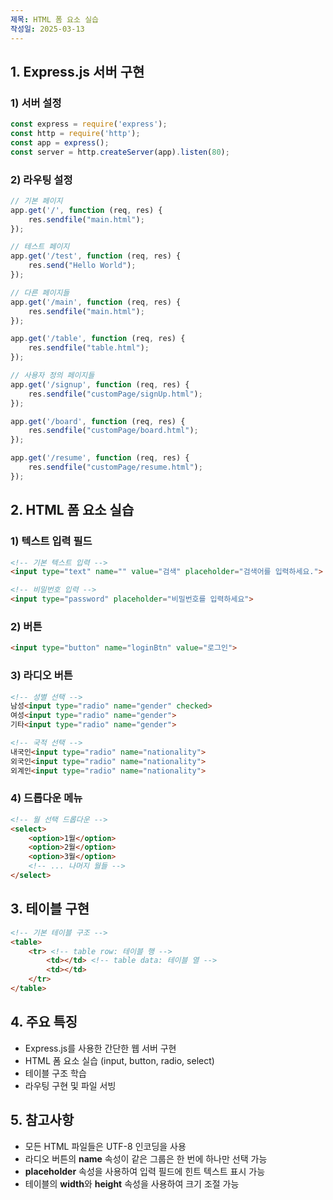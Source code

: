 ```yaml
---
제목: HTML 폼 요소 실습
작성일: 2025-03-13
---
```


## 1. Express.js 서버 구현

### 1) 서버 설정

```javascript
const express = require('express');
const http = require('http');
const app = express();
const server = http.createServer(app).listen(80);
```

### 2) 라우팅 설정

```javascript
// 기본 페이지
app.get('/', function (req, res) {
    res.sendfile("main.html");
});

// 테스트 페이지
app.get('/test', function (req, res) {
    res.send("Hello World");
});

// 다른 페이지들
app.get('/main', function (req, res) {
    res.sendfile("main.html");
});

app.get('/table', function (req, res) {
    res.sendfile("table.html");
});

// 사용자 정의 페이지들
app.get('/signup', function (req, res) {
    res.sendfile("customPage/signUp.html");
});

app.get('/board', function (req, res) {
    res.sendfile("customPage/board.html");
});

app.get('/resume', function (req, res) {
    res.sendfile("customPage/resume.html");
});
```

## 2. HTML 폼 요소 실습

### 1) 텍스트 입력 필드

```html
<!-- 기본 텍스트 입력 -->
<input type="text" name="" value="검색" placeholder="검색어를 입력하세요.">

<!-- 비밀번호 입력 -->
<input type="password" placeholder="비밀번호를 입력하세요">
```

### 2) 버튼

```html
<input type="button" name="loginBtn" value="로그인">
```

### 3) 라디오 버튼

```html
<!-- 성별 선택 -->
남성<input type="radio" name="gender" checked>
여성<input type="radio" name="gender">
기타<input type="radio" name="gender">

<!-- 국적 선택 -->
내국인<input type="radio" name="nationality">
외국인<input type="radio" name="nationality">
외계인<input type="radio" name="nationality">
```

### 4) 드롭다운 메뉴

```html
<!-- 월 선택 드롭다운 -->
<select>
    <option>1월</option>
    <option>2월</option>
    <option>3월</option>
    <!-- ... 나머지 월들 -->
</select>
```

## 3. 테이블 구현

```html
<!-- 기본 테이블 구조 -->
<table>
    <tr> <!-- table row: 테이블 행 -->
        <td></td> <!-- table data: 테이블 열 -->
        <td></td>
    </tr>
</table>
```

## 4. 주요 특징

- Express.js를 사용한 간단한 웹 서버 구현
- HTML 폼 요소 실습 (input, button, radio, select)
- 테이블 구조 학습
- 라우팅 구현 및 파일 서빙

## 5. 참고사항

- 모든 HTML 파일들은 UTF-8 인코딩을 사용
- 라디오 버튼의 **name** 속성이 같은 그룹은 한 번에 하나만 선택 가능
- **placeholder** 속성을 사용하여 입력 필드에 힌트 텍스트 표시 가능
- 테이블의 **width**와 **height** 속성을 사용하여 크기 조절 가능
